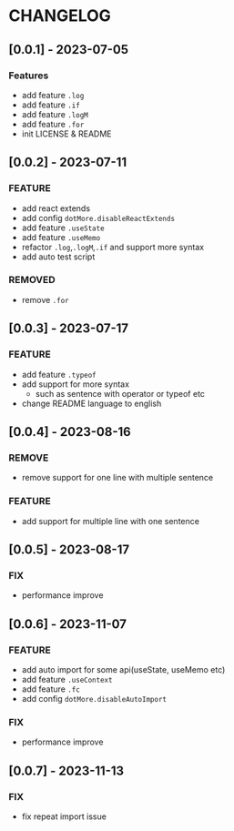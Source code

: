 # CHANGELOG
## [0.0.1] - 2023-07-05
### Features
* add feature `.log`
* add feature `.if`
* add feature `.logM`
* add feature `.for`
* init LICENSE & README

## [0.0.2] - 2023-07-11
### FEATURE
* add react extends
* add config `dotMore.disableReactExtends`
* add feature `.useState`
* add feature `.useMemo`
* refactor `.log`,`.logM`,`.if` and support more syntax
* add auto test script
### REMOVED
* remove `.for`

## [0.0.3] - 2023-07-17

### FEATURE
* add feature `.typeof`
* add support for more syntax
  * such as sentence with operator or typeof etc
* change README language to english

## [0.0.4] - 2023-08-16

### REMOVE
* remove support for one line with multiple sentence

### FEATURE
* add support for multiple line with one sentence

## [0.0.5] - 2023-08-17

### FIX
* performance improve

## [0.0.6] - 2023-11-07

### FEATURE
* add auto import for some api(useState, useMemo etc)
* add feature `.useContext`
* add feature `.fc`
* add config `dotMore.disableAutoImport`

### FIX
* performance improve

## [0.0.7] - 2023-11-13

### FIX
* fix repeat import issue